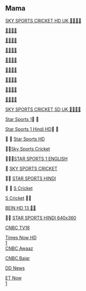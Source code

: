 
  
## Mama

[SKY SPORTS CRICKET HD UK 👋🚀🚀👋 ](http://mlsh1.com:2086/iptvreal/55225/129)

[👋🚀🚀👋 ](http://mlsh1.com:2086/iptvreal/55225/784)

[👋🚀🚀👋 ](http://mlsh1.com:2086/iptvreal/55225/11)

[👋🚀🚀👋 ](http://mlsh1.com:2086/iptvreal/55225/136)

[👋🚀🚀👋 ](http://mlsh1.com:2086/iptvreal/55225/131428)

[👋🚀🚀👋 ](http://flussonic.finetv.xyz/auth?channel=StarSports1English&authorization=b12eb0ec0130e987278877128ea42934&server=1)

[👋🚀🚀👋 ](http://flussonic.finetv.xyz/auth?channel=StarSports1Hindi&authorization=b12eb0ec0130e987278877128ea42934&server=1)

[👋🚀🚀👋 ](http://flussonic.finetv.xyz/auth?channel=Bein13&authorization=b12eb0ec0130e987278877128ea42934&server=1)

[👋🚀🚀👋 ](http://magco.rip:8000/41687585354413/41787452632984/85511)

[SKY SPORTS CRICKET SD UK 👋🚀🚀👋 ](http://mlsh1.com:2086/iptvreal/55225/136)

[Star Sports 1](http://iptv.kitv.live:1935/live/Shari/MTV-P/53.m3u8)👋 👋

[Star Sports 1 Hindi HD](http://xtrm.rtload.be:8999/jaykhantest/JVJNDFLJGVNFDSLK/7)👋 👋

👋 👋 [Star Sports HD](http://66.northerniptv.ca:8000/live/george/george123/201)

👋👋[Sky Sports Cricket](http://66.northerniptv.ca:8000/golden123/golden123/205)
 
🚀🚀👋[STAR SPORTS 1 ENGLISH](http://flussonic.finetv.xyz/auth?channel=StarSports1English&authorization=b12eb0ec0130e987278877128ea42934&server=1)

👋 [SKY SPORTS CRICKET](http://f.ok2.se:8000/victor1/victor123/205)

👋👋 [STAR SPORTS HINDI ](http://66.northerniptv.ca:8000/golden123/golden123/201)

👋 👋 [S Cricket](http://66.northerniptv.ca:8000/golden123/golden123/81947)

[S Cricket](http://f.ok2.se:8000/victor1/victor123/81947) 🚀🚀

[BEIN HD 13 🚀🚀](http://66.northerniptv.ca:8000/golden123/golden123/74478)

👋👋 [STAR SPORTS HINDI 640x360 ](http://66.northerniptv.ca:8000/golden123/golden123/202)


[CNBC TV18](https://cnbctv18-lh.akamaihd.net/i/cnbctv18_1@174868/index_5_av-p.m3u8)			
					
[Times Now HD](https://timesnow-lh.akamaihd.net/i/TNHD_1@129288/master.m3u8)	
[	1	](http://timesnow-lh.akamaihd.net/i/TNHD_1@129288/index_720_av-p.m3u8)			
[CNBC Awaaz](https://cnbcawaaz-lh.akamaihd.net/i/cnbcawaaz_1@174872/index_5_av-p.m3u8)		
					
[CNBC Bajar	](https://cnbcbazar-lh.akamaihd.net/i/cnbcbajar_1@178933/index_5_av-p.m3u8)		
					
[DD News](https://nicls1-lh.akamaihd.net/i/ddnews_1@409133/master.m3u8)			
					
[ET Now	](https://etnowweblive-lh.akamaihd.net/i/ETN_1@348070/index_576_av-b.m3u8)	
	[1](https://etnowweblive-lh.akamaihd.net/i/ETN_1@348070/master.m3u8)		





